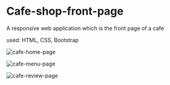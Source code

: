 # Cafe-shop-front-page
A responsive web application which is the front page of a cafe


used: HTML, CSS, Bootstrap



![cafe-home-page](https://user-images.githubusercontent.com/70704957/175340722-466eb890-8213-4fba-afc9-ae5068aa6133.png)


![cafe-menu-page](https://user-images.githubusercontent.com/70704957/175341343-265f314d-7d7c-43d7-88da-69dd7960b920.png)


![cafe-review-page](https://user-images.githubusercontent.com/70704957/175341549-5651d17a-e0dc-4dde-95b8-1bceed51b153.png)

